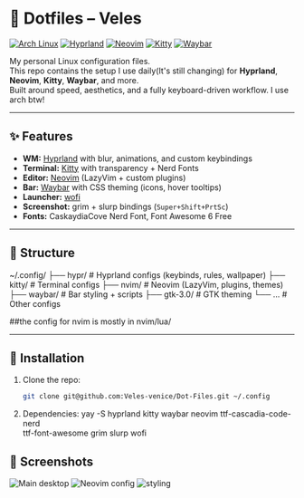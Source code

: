 # 🌌 Dotfiles – Veles

[![Arch Linux](https://img.shields.io/badge/OS-Arch_Linux-1793D1?logo=arch-linux&logoColor=white)](https://archlinux.org/)
[![Hyprland](https://img.shields.io/badge/WM-Hyprland-00BFFF?logo=wayland&logoColor=white)](https://github.com/hyprwm/Hyprland)
[![Neovim](https://img.shields.io/badge/Editor-Neovim-57A143?logo=neovim&logoColor=white)](https://neovim.io/)
[![Kitty](https://img.shields.io/badge/Terminal-Kitty-FFD700)](https://sw.kovidgoyal.net/kitty/)
[![Waybar](https://img.shields.io/badge/Bar-Waybar-32CD32)](https://github.com/Alexays/Waybar)


My personal Linux configuration files.  
This repo contains the setup I use daily(It's still changing) for **Hyprland**, **Neovim**, **Kitty**, **Waybar**, and more.  
Built around speed, aesthetics, and a fully keyboard-driven workflow. I use arch btw!

---

## ✨ Features

- **WM:** [Hyprland](https://github.com/hyprwm/Hyprland) with blur, animations, and custom keybindings  
- **Terminal:** [Kitty](https://sw.kovidgoyal.net/kitty/) with transparency + Nerd Fonts  
- **Editor:** [Neovim](https://neovim.io/) (LazyVim + custom plugins)  
- **Bar:** [Waybar](https://github.com/Alexays/Waybar) with CSS theming (icons, hover tooltips)  
- **Launcher:** [wofi](https://hg.sr.ht/~scoopta/wofi)  
- **Screenshot:** grim + slurp bindings (`Super+Shift+PrtSc`)  
- **Fonts:** CaskaydiaCove Nerd Font, Font Awesome 6 Free  

---

## 📂 Structure
~/.config/
├── hypr/ # Hyprland configs (keybinds, rules, wallpaper)
├── kitty/ # Terminal configs
├── nvim/ # Neovim (LazyVim, plugins, themes)
├── waybar/ # Bar styling + scripts
├── gtk-3.0/ # GTK theming
└── ... # Other configs

##the config for nvim is mostly in nvim/lua/ 

---

## 🚀 Installation

1. Clone the repo:
   ```bash
   git clone git@github.com:Veles-venice/Dot-Files.git ~/.config
2. Dependencies:
  yay -S hyprland kitty waybar neovim ttf-cascadia-code-nerd \
   ttf-font-awesome grim slurp wofi
   
## 🎨 Screenshots
![Main desktop](screenshot/screenshot-20250816-121637.png)
![Neovim config](screenshot/screenshot-20250816-121834.png)
![styling](screenshot/screenshot-20250816-122326.png)
